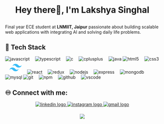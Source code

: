<h1 align = "center" >Hey there👋, I'm Lakshya Singhal</h1>

###

##

Final year ECE student at **LNMIIT, Jaipur** passionate about building scalable web applications with integrating AI and solving daily life problems.

###

## 📶 Tech Stack

<p>
  <img src="https://cdn.jsdelivr.net/gh/devicons/devicon/icons/javascript/javascript-plain.svg" height="40" alt="javascript" />
  <img width="10" />
  <img src="https://cdn.jsdelivr.net/gh/devicons/devicon/icons/typescript/typescript-original.svg" height="40" alt="typescript" />
  <img width="10" />
  <img src="https://cdn.jsdelivr.net/gh/devicons/devicon/icons/c/c-original.svg" height="40" alt="c" />
  <img width="10" />
  <img src="https://cdn.jsdelivr.net/gh/devicons/devicon/icons/cplusplus/cplusplus-original.svg" height="40" alt="cplusplus" />
  <img width="10" />
  <img src="https://cdn.jsdelivr.net/gh/devicons/devicon/icons/java/java-original.svg" height="40" alt="java" />
  <img src="https://cdn.jsdelivr.net/gh/devicons/devicon/icons/html5/html5-plain-wordmark.svg" height="40" alt="html5" />
  <img width="10" />
  <img src="https://cdn.jsdelivr.net/gh/devicons/devicon/icons/css3/css3-plain-wordmark.svg" height="40" alt="css3" />
  <img width="10" />
  <img src="https://raw.githubusercontent.com/devicons/devicon/v2.16.0/icons/tailwindcss/tailwindcss-original.svg" height="40" alt="tailwindcss" />
  <img width="10" />
  <img src="https://cdn.jsdelivr.net/gh/devicons/devicon/icons/react/react-original.svg" height="40" alt="react" />
  <img width="10" />
  <img src="https://cdn.jsdelivr.net/gh/devicons/devicon/icons/redux/redux-original.svg" height="40" alt="redux" />
  <img width="10" />
  <img src="https://cdn.jsdelivr.net/gh/devicons/devicon/icons/nodejs/nodejs-original.svg" height="40" alt="nodejs" />
  <img width="10" />
  <img src="https://skillicons.dev/icons?i=express" height="40" alt="express" />
  <img width="10" />
  <img src="https://cdn.jsdelivr.net/gh/devicons/devicon/icons/mongodb/mongodb-original.svg" height="40" alt="mongodb" />
  <img width="10" />
  <img src="https://cdn.jsdelivr.net/gh/devicons/devicon/icons/mysql/mysql-original.svg" height="40" alt="mysql" />
  <img src="https://cdn.jsdelivr.net/gh/devicons/devicon/icons/git/git-original.svg" height="40" alt="git" />
  <img width="10" />
   <img src="https://cdn.jsdelivr.net/gh/devicons/devicon/icons/npm/npm-original-wordmark.svg" height="40" alt="npm" />
  <img width="10" />
  <img src="https://skillicons.dev/icons?i=github" height="40" alt="github" />
  <img width="10" />
  <img src="https://cdn.jsdelivr.net/gh/devicons/devicon/icons/vscode/vscode-original.svg" height="40" alt="vscode" />
  <img width="10" />
</p>

<!-- 
###

##

<div align="center">
  <img src="https://github-readme-stats.vercel.app/api?username=lakshya-0264&hide_title=false&hide_rank=false&show_icons=true&include_all_commits=true&count_private=true&disable_animations=false&theme=dark&locale=en&hide_border=false&order=1" height="250" alt="stats graph"  />
  <img src="https://streak-stats.demolab.com?user=lakshya-0264&locale=en&mode=daily&theme=darcula&hide_border=false&border_radius=5&order=3" height="220" alt="streak graph"  />
  <img src="https://github-readme-stats.vercel.app/api/top-langs?username=lakshya-0264&locale=en&hide_title=false&layout=compact&card_width=320&langs_count=5&theme=dracula&hide_border=false&order=2" height="150" alt="languages graph"  />
</div>
-->

###

## ♾️ Connect with me:

<div align="center">
  <a href="https://www.linkedin.com/in/lakshya-singhal/" target="_blank">
    <img src="https://img.shields.io/static/v1?message=LinkedIn&logo=linkedin&label=&color=0077B5&logoColor=white&labelColor=&style=for-the-badge" height="25" alt="linkedin logo"  />
  </a>
  <a href="https://github.com/lakshya-0264" target="_blank">
    <img src="https://img.shields.io/static/v1?message=Github&logo=github&label=&color=E4405F&logoColor=white&labelColor=&style=for-the-badge" height="25" alt="instagram logo"  />
  </a>
  <a href="lakshyasinghal2320@gmail.com" target="_blank">
    <img src="https://img.shields.io/static/v1?message=Gmail&logo=gmail&label=&color=D14836&logoColor=white&labelColor=&style=for-the-badge" height="25" alt="gmail logo"  />
  </a>
</div>

###

<div align="center">
  <img src="https://visitor-badge.laobi.icu/badge?page_id=lakshya-0264&"  />
</div>
